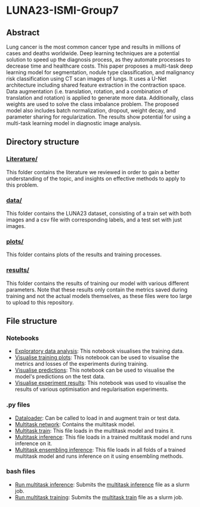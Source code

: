 # LUNA23-ISMI-Group7
## Abstract
Lung cancer is the most common cancer type and results in millions of cases and deaths worldwide. Deep learning techniques are a potential solution to speed up the diagnosis process, as they automate processes to decrease time and healthcare costs. 
This paper proposes a multi-task deep learning model for segmentation, nodule type classification, and malignancy risk classification using CT scan images of lungs. It uses a U-Net architecture including shared feature extraction in the contraction space. Data augmentation (i.e. translation, rotation, and a combination of translation and rotation) is applied to generate more data. Additionally, class weights are used to solve the class imbalance problem. The proposed model also includes batch normalization, dropout, weight decay, and parameter sharing for regularization. The results show potential for using a multi-task learning model in diagnostic image analysis.

## Directory structure
### [Literature/](Literature/)
This folder contains the literature we reviewed in order to gain a better understanding of the topic, and insights on effective methods to apply to this problem.

### [data/](data/)
This folder contains the LUNA23 dataset, consisting of a train set with both images and a csv file with corresponding labels, and a test set with just images.

### [plots/](plots/)
This folder contains plots of the results and training processes.

### [results/](results/)
This folder contains the results of training our model with various different parameters. Note that these results only contain the metrics saved during training and not the actual models themselves, as these files were too large to upload to this repository.

## File structure
### Notebooks
- [Exploratory data analysis](exploratory-data-analysis.ipynb): This notebook visualises the training data.
- [Visualise training plots](visualize-training-plots.ipynb): This notebook can be used to visualise the metrics and losses of the experiments during training.
- [Visualise predictions](visualize-predictions.ipynb): This notebook can be used to visualise the model's predictions on the test data.
- [Visualise experiment results](visualise_experiment_results_plots.ipynb): This notebook was used to visualise the results of various optimisation and regularisation experiments.

### .py files
- [Dataloader](dataloader.py): Can be called to load in and augment train or test data.
- [Multitask network](multitask_network.py): Contains the multitask model.
- [Multitask train](multitask_train.py): This file loads in the multitask model and trains it.
- [Multitask inference](multitask_inference.py): This file loads in a trained multitask model and runs inference on it.
- [Multitask ensembling inference](multitask_inference_ensembling.py): This file loads in all folds of a trained multitask model and runs inference on it using ensembling methods.

### bash files
- [Run multitask inference](run_multitask_inference.sh): Submits the [multitask inference](multitask_inference.py) file as a slurm job.
- [Run multitask training](run_multitask_training.sh): Submits the [multitask train](multitask_train.py) file as a slurm job.
